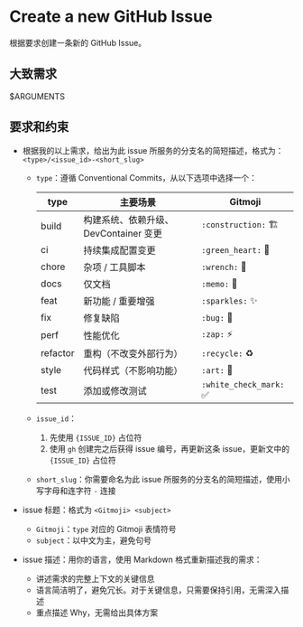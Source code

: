 # Create a new GitHub Issue

根据要求创建一条新的 GitHub Issue。

## 大致需求

$ARGUMENTS

## 要求和约束

- 根据我的以上需求，给出为此 issue 所服务的分支名的简短描述，格式为：`<type>/<issue_id>-<short_slug>`

  - `type`：遵循 Conventional Commits，从以下选项中选择一个：

    | type     | 主要场景                              | Gitmoji                 |
    | -------- | ------------------------------------- | ----------------------- |
    | build    | 构建系统、依赖升级、DevContainer 变更 | `:construction:` 🏗️     |
    | ci       | 持续集成配置变更                      | `:green_heart:` 💚      |
    | chore    | 杂项 / 工具脚本                       | `:wrench:` 🔧           |
    | docs     | 仅文档                                | `:memo:` 📝             |
    | feat     | 新功能 / 重要增强                     | `:sparkles:` ✨         |
    | fix      | 修复缺陷                              | `:bug:` 🐛              |
    | perf     | 性能优化                              | `:zap:` ⚡️             |
    | refactor | 重构（不改变外部行为）                | `:recycle:` ♻️          |
    | style    | 代码样式（不影响功能）                | `:art:` 🎨              |
    | test     | 添加或修改测试                        | `:white_check_mark:` ✅ |

  - `issue_id`：
    1. 先使用 `{ISSUE_ID}` 占位符
    2. 使用 `gh` 创建完之后获得 issue 编号，再更新这条 issue，更新文中的 `{ISSUE_ID}` 占位符
  - `short_slug`：你需要命名为此 issue 所服务的分支名的简短描述，使用小写字母和连字符 `-` 连接

- issue 标题：格式为 `<Gitmoji> <subject>`
  - `Gitmoji`：`type` 对应的 Gitmoji 表情符号
  - `subject`：以中文为主，避免句号
- issue 描述：用你的语言，使用 Markdown 格式重新描述我的需求：
  - 讲述需求的完整上下文的关键信息
  - 语言简洁明了，避免冗长。对于关键信息，只需要保持引用，无需深入描述
  - 重点描述 Why，无需给出具体方案
